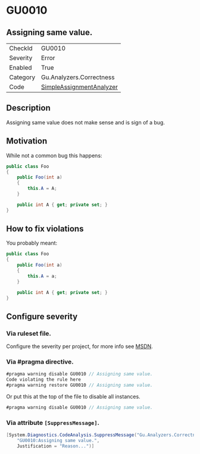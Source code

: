 # GU0010
## Assigning same value.

<!-- start generated table -->
<table>
  <tr>
    <td>CheckId</td>
    <td>GU0010</td>
  </tr>
  <tr>
    <td>Severity</td>
    <td>Error</td>
  </tr>
  <tr>
    <td>Enabled</td>
    <td>True</td>
  </tr>
  <tr>
    <td>Category</td>
    <td>Gu.Analyzers.Correctness</td>
  </tr>
  <tr>
    <td>Code</td>
    <td><a href="https://github.com/DotNetAnalyzers/Gu.Analyzers/blob/master/Gu.Analyzers/Analyzers/SimpleAssignmentAnalyzer.cs">SimpleAssignmentAnalyzer</a></td>
  </tr>
</table>
<!-- end generated table -->

## Description

Assigning same value does not make sense and is sign of a bug.

## Motivation

While not a common bug this happens:

```C#
public class Foo
{
    public Foo(int a)
    {
        this.A = A;
    }

    public int A { get; private set; }
}
```

## How to fix violations

You probably meant:

```C#
public class Foo
{
    public Foo(int a)
    {
        this.A = a;
    }

    public int A { get; private set; }
}
```

<!-- start generated config severity -->
## Configure severity

### Via ruleset file.

Configure the severity per project, for more info see [MSDN](https://msdn.microsoft.com/en-us/library/dd264949.aspx).

### Via #pragma directive.
```C#
#pragma warning disable GU0010 // Assigning same value.
Code violating the rule here
#pragma warning restore GU0010 // Assigning same value.
```

Or put this at the top of the file to disable all instances.
```C#
#pragma warning disable GU0010 // Assigning same value.
```

### Via attribute `[SuppressMessage]`.

```C#
[System.Diagnostics.CodeAnalysis.SuppressMessage("Gu.Analyzers.Correctness", 
    "GU0010:Assigning same value.", 
    Justification = "Reason...")]
```
<!-- end generated config severity -->